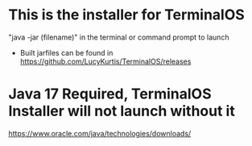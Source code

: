 # This is the installer for TerminalOS
"java -jar (filename)" in the terminal or command prompt to launch

 - Built jarfiles can be found in https://github.com/LucyKurtis/TerminalOS/releases

# Java 17 Required, TerminalOS Installer will not launch without it

https://www.oracle.com/java/technologies/downloads/
